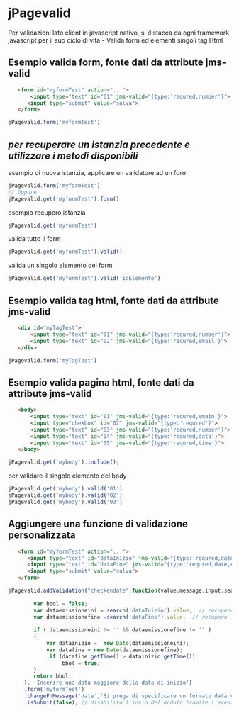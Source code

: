 # jPagevalid
Per validazioni lato client in javascript nativo, si distacca da ogni framework javascript per il suo ciclo di vita - Valida form ed elementi singoli tag Html


## Esempio valida form, fonte dati da attribute jms-valid

```html
   <form id="myformTest" action="...">
       <input type="text" id="01" jms-valid="{type:'requred,number'}">   
      <input type="submit" value="salva"> 
   </form> 
```


```js
jPagevalid.form('myformTest')
```

## _per recuperare un istanzia precedente e utilizzare i metodi disponibili_

esempio di nuova istanzia, applicare un validatore ad un form 

```js
jPagevalid.form('myformTest')
// Oppure
jPagevalid.get('myformTest').form()
```

esempio recupero istanzia

```js
jPagevalid.get('myformTest')

```

valida tutto il form

```js
jPagevalid.get('myformTest').valid()

```

valida un singolo elemento del form

```js
jPagevalid.get('myformTest').valid('idElemento')

```



## Esempio valida tag html, fonte dati da attribute jms-valid

```html
   <div id="myTagTest">
       <input type="text" id="01" jms-valid="{type:'requred,number'}">   
       <input type="text" id="02" jms-valid="{type:'requred,email'}">  
   </div> 
```


```js
jPagevalid.form('myTagTest')
```

## Esempio valida pagina html, fonte dati da attribute jms-valid

```html
   <body>
       <input type="text" id="01" jms-valid="{type:'requred,emain'}">   
       <input type="chekbox" id="02" jms-valid="{type:'requred'}"> 
       <input type="text" id="03" jms-valid="{type:'requred,number'}"> 
       <input type="text" id="04" jms-valid="{type:'requred,data'}"> 
       <input type="text" id="05" jms-valid="{type:'requred,time'}"> 
   </body> 

```

```js
jPagevalid.get('mybody').include();
```

per validare il singolo elemento del body

```js
jPagevalid.get('mybody').valid('01')
jPagevalid.get('mybody').valid('02')
jPagevalid.get('mybody').valid('03')
```
## Aggiungere una funzione di validazione personalizzata

```html
   <form id="myformTest" action="...">
      <input type="text" id="dataInizio" jms-valid="{type:'requred,date'}">   
      <input type="text" id="dataFine" jms-valid="{type:'requred,date,checkendate'}">   
      <input type="submit" value="salva"> 
   </form> 
```


```js
jPagevalid.addValidation("checkendate",function(value,message,input,search) {
    	
    	var bbol = false;
    	var dataemissioneini = search('dataInizio').value;  // recupero l'elemento input[dataInizio] presente nell'oggetto jPagevalid
    	var dataemissionefine =search('dataFine').value;  // recupero l'elemento input[dataFine] presente nell'oggetto jPagevalid
    	
    	if ( dataemissioneini != '' && dataemissionefine != '' )
    	{
    		var datainizio =  new Date(dataemissioneini);
    		var datafine = new Date(dataemissionefine);
    		 if (datafine.getTime() > datainizio.getTime())         
    			 bbol = true;
    	}
    	return bbol;
     }, 'Inserire una data maggiore della data di inizio')
     .form('myformTest')
     .changeFnMessage('date','Si prega di specificare un formato data valido (GG/MM/AAAA)') // cambio il messaggio del metodo di defasult data
     .isSubmit(false); // disabilito l'invio del modulo tramite l'evento submit

```
